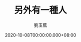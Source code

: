 ---
issue: 398
title: 另外有一種人
author: 劉玉蕉
language: 大埔
date: 2020-10-08T00:00:00.000+08:00
topic: 人物
difficulty: 2
wikidata: Q131449142
wikidata_link: https://www.wikidata.org/wiki/Q131449142
---